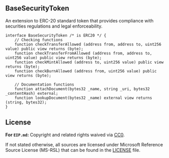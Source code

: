 BaseSecurityToken
-----------------

An extension to ERC-20 standard token that provides compliance with securities regulations and legal enforceability.

```solidity
interface BaseSecurityToken /* is ERC20 */ {
    // Checking functions
    function checkTransferAllowed (address from, address to, uint256 value) public view returns (byte);
    function checkTransferFromAllowed (address from, address to, uint256 value) public view returns (byte);
    function checkMintAllowed (address to, uint256 value) public view returns (byte);
    function checkBurnAllowed (address from, uint256 value) public view returns (byte);

    // Documentation functions
    function attachDocument(bytes32 _name, string _uri, bytes32 _contentHash) external;
    function lookupDocument(bytes32 _name) external view returns (string, bytes32);
}
```

## License

**For `EIP.md`:**
Copyright and related rights waived via [CC0](https://creativecommons.org/publicdomain/zero/1.0/).

If not stated otherwise, all sources are licensed under Microsoft Reference Source
License (MS-RSL) that can be found in the [LICENSE](/LICENSE) file.
